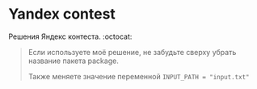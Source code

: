 # Yandex contest

Решения Яндекс контеста. :octocat:

> Если используете моё решение, не забудьте сверху убрать
> название пакета package.
> 
> Также меняете значение переменной `INPUT_PATH = "input.txt"`